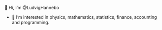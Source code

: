 👋 Hi, I’m @LudvigHannebo
- 👀 I’m interested in physics, mathematics, statistics, finance, accounting and programming. 


<!---
LudvigHannebo/LudvigHannebo is a ✨ special ✨ repository because its `README.md` (this file) appears on your GitHub profile.
You can click the Preview link to take a look at your changes.
--->
